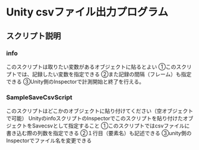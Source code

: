 # Unity csvファイル出力プログラム
## スクリプト説明
### info
このスクリプトは取りたい変数があるオブジェクトに貼るとよい
①このスクリプトでは、記録したい変数を指定できる
②また記録の間隔（フレーム）も指定できる
③Unity側のInspectorで計測開始と終了を行える。

### SampleSaveCsvScript
このスクリプトはどこかのオブジェクトに貼り付けてください（空オブジェクトで可能）
UnityのinfoスクリプトのInspectorでこのスクリプトを貼り付けたオブジェクトをSavecsvとして指定すること
①このスクリプトではcsvファイルに書き込む際の列数を指定できる
②１行目（要素名）も記述できる
③unity側のInspectorでファイル名を変更できる
